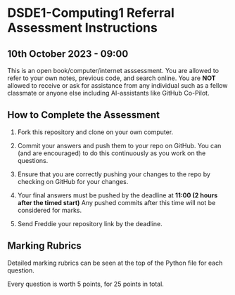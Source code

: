 # DSDE1-Computing1 Referral Assessment Instructions
## 10th October 2023 - 09:00

This is an open book/computer/internet asssessment.
You are allowed to refer to your own notes, previous code, and search online.
You are **NOT** allowed to receive or ask for assistance from any individual such as a fellow classmate or anyone else including AI-assistants like GitHub Co-Pilot.

## How to Complete the Assessment

1. Fork this repository and clone on your own computer.

2. Commit your answers and push them to your repo on GitHub. You can (and are encouraged) to do this continuously as you work on the questions.

3. Ensure that you are correctly pushing your changes to the repo by checking on GitHub for your changes.

4. Your final answers must be pushed by the deadline at **11:00 (2 hours after the timed start)** Any pushed commits after this time will not be considered for marks. 

5. Send Freddie your repository link by the deadline.

## Marking Rubrics
Detailed marking rubrics can be seen at the top of the Python file for each question. 

Every question is worth 5 points, for 25 points in total.
